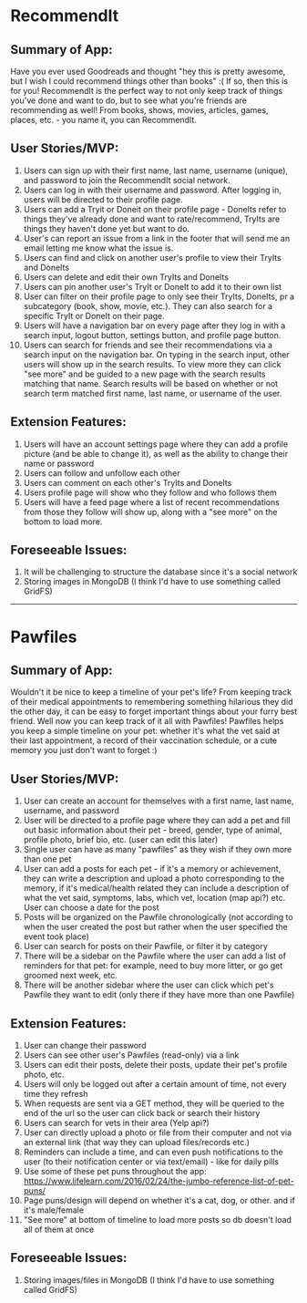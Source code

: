 # RecommendIt

## Summary of App:
Have you ever used Goodreads and thought "hey this is pretty awesome, but I wish I could recommend things other than books" :( If so, then this is for you! RecommendIt is the perfect way to not only keep track of things you've done and want to do, but to see what you're friends are recommending as well! From books, shows, movies, articles, games, places, etc. - you name it, you can RecommendIt.

## User Stories/MVP: 
1. Users can sign up with their first name, last name, username (unique), and password to join the RecommendIt social network.
2. Users can log in with their username and password. After logging in, users will be directed to their profile page.
3. Users can add a Tryit or Doneit on their profile page - DoneIts refer to things they've already done and want to rate/recommend, TryIts are things they haven't done yet but want to do. 
4. User's can report an issue from a link in the footer that will send me an email letting me know what the issue is. 
5. Users can find and click on another user's profile  to view their TryIts and DoneIts 
6. Users can delete and edit their own TryIts and DoneIts 
7. Users can pin another user's TryIt or DoneIt to add it to their own list 
8. User can filter on their profile page to only see their TryIts, DoneIts, pr a subcategory (book, show, movie, etc.). They can also search for a specific TryIt or DoneIt on their page. 
9. Users will have a navigation bar on every page after they log in with a search input, logout button, settings button, and profile page button.
10. Users can search for friends and see their recommendations via a search input on the navigation bar. On typing in the search input, other users will show up in the search results. To view more they can click "see more" and be guided to a new page with the search results matching that name. Search results will be based on whether or not search term matched first name, last name, or username of the user.


## Extension Features: 
1. Users will have an account settings page where they can add a profile picture (and be able to change it), as well as the ability to change their name or password 
2. Users can follow and unfollow each other
3. Users can comment on each other's TryIts and DoneIts
4. Users profile page will show who they follow and who follows them
5. Users will have a feed page where a list of recent recommendations from those they follow will show up, along with a "see more" on the bottom to load more.

## Foreseeable Issues: 
1. It will be challenging to structure the database since it's a social network 
2. Storing images in MongoDB (I think I'd have to use something called GridFS) 
__________________

# Pawfiles

## Summary of App:
Wouldn't it be nice to keep a timeline of your pet's life? From keeping track of their medical appointments to remembering something hilarious they did the other day, it can be easy to forget important things about your furry best friend.
Well now you can keep track of it all with Pawfiles! Pawfiles helps you keep a simple timeline on your pet: whether it's what the vet said at their last appointment, a record of their vaccination schedule, or a cute memory you just don't want to forget :) 

## User Stories/MVP: 
1. User can create an account for themselves with a first name, last name, username, and password
2. User will be directed to a profile page where they can add a pet and fill out basic information about their pet - breed, gender, type of animal, profile photo, brief bio, etc. (user can edit this later) 
3. Single user can have as many "pawfiles" as they wish if they own more than one pet
4. User can add a posts for each pet - if it's a memory or achievement, they can write a description and upload a photo corresponding to the memory, if it's medical/health related they can include a description of what the vet said, symptoms, labs, which vet, location (map api?) etc. User can choose a date for the post
5. Posts will be organized on the Pawfile chronologically (not according to when the user created the post but rather when the user specified the event took place)
6. User can search for posts on their Pawfile, or filter it by category 
7. There will be a sidebar on the Pawfile where the user can add a list of reminders for that pet: for example, need to buy more litter, or go get groomed next week, etc. 
8. There will be another sidebar where the user can click which pet's Pawfile they want to edit (only there if they have more than one Pawfile) 

## Extension Features: 
1. User can change their password
2. Users can see other user's Pawfiles (read-only) via a link
3. Users can edit their posts, delete their posts, update their pet's profile photo, etc.
4. Users will only be logged out after a certain amount of time, not every time they refresh
5. When requests are sent via a GET method, they will be queried to the end of the url so the user can click back or search their history 
6. Users can search for vets in their area (Yelp api?) 
7. User can directly upload a photo or file from their computer and not via an external link (that way they can upload files/records etc.) 
8. Reminders can include a time, and can even push notifications to the user (to their notification center or via text/email) - like for daily pills 
9. Use some of these pet puns throughout the app: https://www.lifelearn.com/2016/02/24/the-jumbo-reference-list-of-pet-puns/
10. Page puns/design will depend on whether it's a cat, dog, or other. and if it's male/female
11. "See more" at bottom of timeline to load more posts so db doesn't load all of them at once

## Foreseeable Issues: 
1. Storing images/files in MongoDB (I think I'd have to use something called GridFS) 
